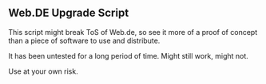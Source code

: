 ## Web.DE Upgrade Script

This script might break ToS of Web.de, so see it more of a proof of concept than a piece of software to use and
distribute.

It has been untested for a long period of time. Might still work, might not.

Use at your own risk.